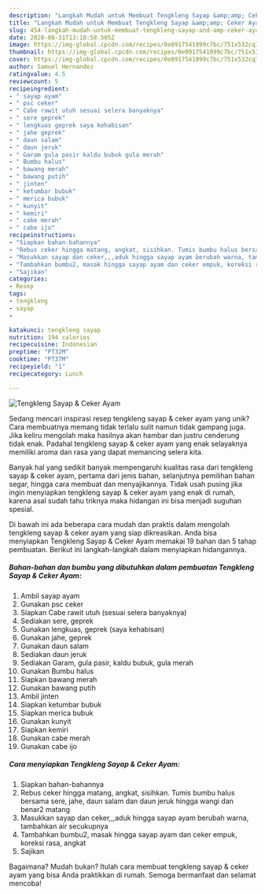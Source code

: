 ```yaml
---
description: "Langkah Mudah untuk Membuat Tengkleng Sayap &amp;amp; Ceker Ayam Anti Gagal"
title: "Langkah Mudah untuk Membuat Tengkleng Sayap &amp;amp; Ceker Ayam Anti Gagal"
slug: 454-langkah-mudah-untuk-membuat-tengkleng-sayap-and-amp-ceker-ayam-anti-gagal
date: 2020-08-31T13:18:58.505Z
image: https://img-global.cpcdn.com/recipes/0e0917541099c7bc/751x532cq70/tengkleng-sayap-ceker-ayam-foto-resep-utama.jpg
thumbnail: https://img-global.cpcdn.com/recipes/0e0917541099c7bc/751x532cq70/tengkleng-sayap-ceker-ayam-foto-resep-utama.jpg
cover: https://img-global.cpcdn.com/recipes/0e0917541099c7bc/751x532cq70/tengkleng-sayap-ceker-ayam-foto-resep-utama.jpg
author: Samuel Hernandez
ratingvalue: 4.5
reviewcount: 5
recipeingredient:
- " sayap ayam"
- " psc ceker"
- " Cabe rawit utuh sesuai selera banyaknya"
- " sere geprek"
- " lengkuas geprek saya kehabisan"
- " jahe geprek"
- " daun salam"
- " daun jeruk"
- " Garam gula pasir kaldu bubuk gula merah"
- " Bumbu halus"
- " bawang merah"
- " bawang putih"
- " jinten"
- " ketumbar bubuk"
- " merica bubuk"
- " kunyit"
- " kemiri"
- " cabe merah"
- " cabe ijo"
recipeinstructions:
- "Siapkan bahan-bahannya"
- "Rebus ceker hingga matang, angkat, sisihkan. Tumis bumbu halus bersama sere, jahe, daun salam dan daun jeruk hingga wangi dan benar2 matang"
- "Masukkan sayap dan ceker,,,aduk hingga sayap ayam berubah warna, tambahkan air secukupnya"
- "Tambahkan bumbu2, masak hingga sayap ayam dan ceker empuk, koreksi rasa, angkat"
- "Sajikan"
categories:
- Resep
tags:
- tengkleng
- sayap
- 

katakunci: tengkleng sayap  
nutrition: 194 calories
recipecuisine: Indonesian
preptime: "PT32M"
cooktime: "PT37M"
recipeyield: "1"
recipecategory: Lunch

---
```



![Tengkleng Sayap &amp; Ceker Ayam](https://img-global.cpcdn.com/recipes/0e0917541099c7bc/751x532cq70/tengkleng-sayap-ceker-ayam-foto-resep-utama.jpg)

Sedang mencari inspirasi resep tengkleng sayap &amp; ceker ayam yang unik? Cara membuatnya memang tidak terlalu sulit namun tidak gampang juga. Jika keliru mengolah maka hasilnya akan hambar dan justru cenderung tidak enak. Padahal tengkleng sayap &amp; ceker ayam yang enak selayaknya memiliki aroma dan rasa yang dapat memancing selera kita.

Banyak hal yang sedikit banyak mempengaruhi kualitas rasa dari tengkleng sayap &amp; ceker ayam, pertama dari jenis bahan, selanjutnya pemilihan bahan segar, hingga cara membuat dan menyajikannya. Tidak usah pusing jika ingin menyiapkan tengkleng sayap &amp; ceker ayam yang enak di rumah, karena asal sudah tahu triknya maka hidangan ini bisa menjadi suguhan spesial.




Di bawah ini ada beberapa cara mudah dan praktis dalam mengolah tengkleng sayap &amp; ceker ayam yang siap dikreasikan. Anda bisa menyiapkan Tengkleng Sayap &amp; Ceker Ayam memakai 19 bahan dan 5 tahap pembuatan. Berikut ini langkah-langkah dalam menyiapkan hidangannya.

<!--inarticleads1-->

##### Bahan-bahan dan bumbu yang dibutuhkan dalam pembuatan Tengkleng Sayap &amp; Ceker Ayam:

1. Ambil  sayap ayam
1. Gunakan  psc ceker
1. Siapkan  Cabe rawit utuh (sesuai selera banyaknya)
1. Sediakan  sere, geprek
1. Gunakan  lengkuas, geprek (saya kehabisan)
1. Gunakan  jahe, geprek
1. Gunakan  daun salam
1. Sediakan  daun jeruk
1. Sediakan  Garam, gula pasir, kaldu bubuk, gula merah
1. Gunakan  Bumbu halus
1. Siapkan  bawang merah
1. Gunakan  bawang putih
1. Ambil  jinten
1. Siapkan  ketumbar bubuk
1. Siapkan  merica bubuk
1. Gunakan  kunyit
1. Siapkan  kemiri
1. Gunakan  cabe merah
1. Gunakan  cabe ijo




<!--inarticleads2-->

##### Cara menyiapkan Tengkleng Sayap &amp; Ceker Ayam:

1. Siapkan bahan-bahannya
1. Rebus ceker hingga matang, angkat, sisihkan. Tumis bumbu halus bersama sere, jahe, daun salam dan daun jeruk hingga wangi dan benar2 matang
1. Masukkan sayap dan ceker,,,aduk hingga sayap ayam berubah warna, tambahkan air secukupnya
1. Tambahkan bumbu2, masak hingga sayap ayam dan ceker empuk, koreksi rasa, angkat
1. Sajikan




Bagaimana? Mudah bukan? Itulah cara membuat tengkleng sayap &amp; ceker ayam yang bisa Anda praktikkan di rumah. Semoga bermanfaat dan selamat mencoba!
